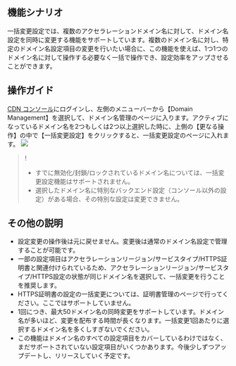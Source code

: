 ## 機能シナリオ

一括変更設定では、複数のアクセラレーションドメイン名に対して、ドメイン名設定を同時に変更する機能をサポートしています。複数のドメイン名に対し、特定のドメイン名設定項目の変更を行いたい場合に、この機能を使えば、1つ1つのドメイン名に対して操作する必要なく一括で操作でき、設定効率をアップさせることができます。



## 操作ガイド

[CDN コンソール](https://console.cloud.tencent.com/cdn)にログインし、左側のメニューバーから【Domain Management】を選択して、ドメイン名管理のページに入ります。アクティブになっているドメイン名を2つもしくは2つ以上選択した時に、上側の【更なる操作】の中で【一括変更設定】をクリックすると、一括変更設定のページに入れます。
![](https://main.qcloudimg.com/raw/8ef48d5c4b5f2794eb97850cdb275de3.png)


>!
>- すでに無効化/封鎖/ロックされているドメイン名については、一括変更設定機能はサポートされません。
>- 選択したドメイン名に特別なバックエンド設定（コンソール以外の設定）がある場合、その特別な設定は変更できません。


##  その他の説明

- 設定変更の操作後は元に戻せません。変更後は通常のドメイン名設定で管理することが可能です。
- 一部の設定項目はアクセラレーションリージョン/サービスタイプ/HTTPS証明書と関連付けられているため、アクセラレーションリージョン/サービスタイプ/HTTPS設定の状態が同じドメイン名を選択して、一括変更を行うことを推奨します。
- HTTPS証明書の設定の一括変更については、証明書管理のページで行ってください。ここではサポートしていません。
- 1回につき、最大50ドメイン名の同時変更をサポートしています。ドメイン名が多いほど、変更を配布する時間が長くなります。一括変更1回あたりに選択するドメイン名を多くしすぎないでください。
- この機能はドメイン名のすべての設定項目をカバーしているわけではなく、まだサポートされていない設定項目がいくつかあります。今後少しずつアップデートし、リリースしていく予定です。
